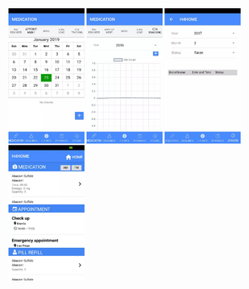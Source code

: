 <img src="sample_images/h4home-1.jpg" width="30%">
<img src="sample_images/h4home-2.jpg" width="30%">
<img src="sample_images/h4home-3.jpg" width="30%">
<img src="sample_images/h4home-4.jpg" width="30%">